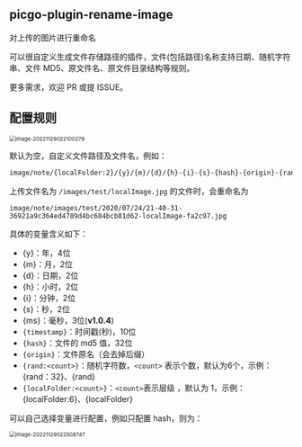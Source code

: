 ## picgo-plugin-rename-image

对上传的图片进行重命名

可以很自定义生成文件存储路径的插件，文件(包括路径)名称支持日期、随机字符串、文件 MD5、原文件名、原文件目录结构等规则。

更多需求，欢迎 PR 或提 ISSUE。

## 配置规则

<img src="https://puppet-bucket.oss-cn-guangzhou.aliyuncs.com/image/note/b518232764c79b10ead289dcf6fa3201.png" alt="image-20221129022100279" style="zoom: 67%;" />

默认为空，自定义文件路径及文件名，例如：

```sh
image/note/{localFolder:2}/{y}/{m}/{d}/{h}-{i}-{s}-{hash}-{origin}-{rand:6}
```

上传文件名为 `/images/test/localImage.jpg` 的文件时，会重命名为

```
image/note/images/test/2020/07/24/21-40-31-36921a9c364ed4789d4bc684bcb81d62-localImage-fa2c97.jpg
```

具体的变量含义如下：

- {y}：年，4位
- {m}：月，2位
- {d}：日期，2位
- {h}：小时，2位
- {i}：分钟，2位
- {s}：秒，2位
- {ms}：毫秒，3位(**v1.0.4**)
- `{timestamp}`：时间戳(秒)，10位
- `{hash}`：文件的 md5 值，32位
- `{origin}`：文件原名（会去掉后缀）
- `{rand:<count>}`：随机字符数，`<count>` 表示个数，默认为6个，示例：{rand：32}、{rand}
- `{localFolder:<count>}`：`<count>`表示层级 ，默认为 1，示例：{localFolder:6}、{localFolder}

可以自己选择变量进行配置，例如只配置 hash，则为：

<img src="https://puppet-bucket.oss-cn-guangzhou.aliyuncs.com/image/note/35dac6f542ad1adcfcc148fdda28bb0c.png" alt="image-20221129022508747" style="zoom: 67%;" />


